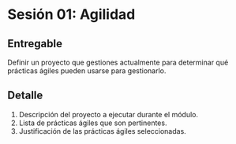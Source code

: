 # Sesión 01: Agilidad

## Entregable

Definir un
proyecto que
gestiones
actualmente para
determinar qué
prácticas ágiles
pueden usarse
para gestionarlo.

## Detalle

1. Descripción del proyecto a
ejecutar durante el módulo.
2. Lista de prácticas ágiles que son
pertinentes.
3. Justificación de las prácticas
ágiles seleccionadas.

